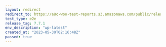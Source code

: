 ```yaml
---
layout: redirect
redirect_to: https://a8c-woo-test-reports.s3.amazonaws.com/public/release/7.7.1/wp-latest/e2e/index.html
test_type: e2e
release_tag: 7.7.1
env_description: "wp-latest"
created_at: "2023-05-30T02:16:48Z"
passed: true
---
```

